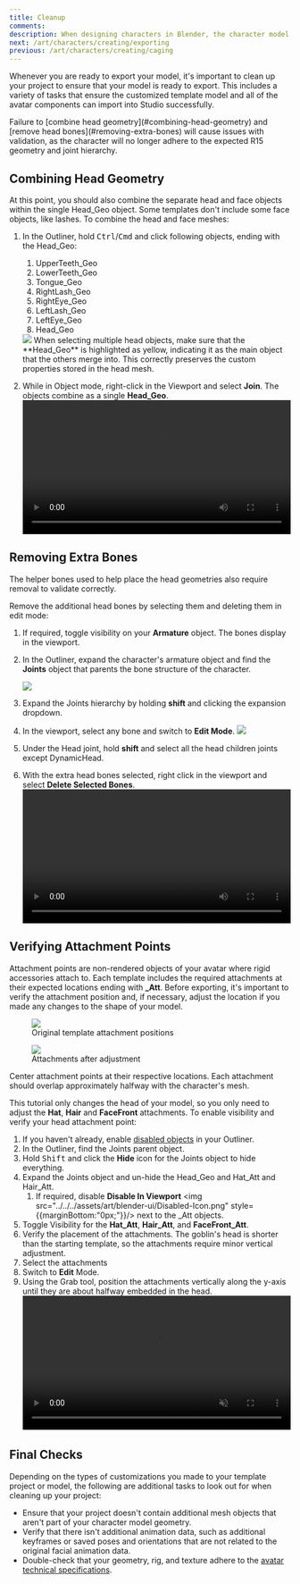 ```yaml
---
title: Cleanup
comments:
description: When designing characters in Blender, the character model requires minor adjustments to be Studio-ready.
next: /art/characters/creating/exporting
previous: /art/characters/creating/caging
---
```


Whenever you are ready to export your model, it's important to clean up your project to ensure that your model is ready to export. This includes a variety of tasks that ensure the customized template model and all of the avatar components can import into Studio successfully.

<Alert severity = 'error'>
Failure to [combine head geometry](#combining-head-geometry) and [remove head bones](#removing-extra-bones) will cause issues with validation, as the character will no longer adhere to the expected R15 geometry and joint hierarchy.
</Alert>

## Combining Head Geometry

At this point, you should also combine the separate head and face objects within the single Head_Geo object. Some templates don't include some face objects, like lashes. To combine the head and face meshes:

1. In the Outliner, hold <kbd>Ctrl</kbd>/<kbd>Cmd</kbd> and click following objects, ending with the Head_Geo:

   1. UpperTeeth_Geo
   2. LowerTeeth_Geo
   3. Tongue_Geo
   4. RightLash_Geo
   5. RightEye_Geo
   6. LeftLash_Geo
   7. LeftEye_Geo
   8. Head_Geo

   <img src="../../../assets/art/avatar/basic-creation/Template-Face-Objects.png" />

   <Alert severity = 'error'>
   When selecting multiple head objects, make sure that the **Head_Geo** is highlighted as yellow, indicating it as the main object that the others merge into. This correctly preserves the custom properties stored in the head mesh.
   </Alert>

2. While in Object mode, right-click in the Viewport and select **Join**. The objects combine as a single **Head_Geo**.
   <video controls src="../../../assets/art/avatar/basic-creation/Cleanup_01.mp4" width="100%"></video>

## Removing Extra Bones

The helper bones used to help place the head geometries also require removal to validate correctly.

Remove the additional head bones by selecting them and deleting them in edit mode:

1. If required, toggle visibility on your **Armature** object. The bones display in the viewport.
2. In the Outliner, expand the character's armature object and find the **Joints** object that parents the bone structure of the character.

   <img src="../../../assets/art/avatar/basic-creation/Select-Joint-Objects.png" />

3. Expand the Joints hierarchy by holding **shift** and clicking the expansion dropdown.
4. In the viewport, select any bone and switch to **Edit Mode**.
   <img src="../../../assets/art/avatar/basic-creation/Select-Bone-Objects.png" />
5. Under the Head joint, hold **shift** and select all the head children joints except DynamicHead.
6. With the extra head bones selected, right click in the viewport and select **Delete Selected Bones**.
   <video controls src="../../../assets/art/avatar/basic-creation/Cleanup_01-1.mp4" width="100%"></video>

## Verifying Attachment Points

Attachment points are non-rendered objects of your avatar where rigid accessories attach to. Each template includes the required attachments at their expected locations ending with **\_Att**. Before exporting, it's important to verify the attachment position and, if necessary, adjust the location if you made any changes to the shape of your model.

<GridContainer numColumns="2">
  <figure><img src="../../../assets/art/avatar/basic-creation/Pre-Attachment.png" />  <figcaption>Original template attachment positions</figcaption></figure>

  <figure><img src="../../../assets/art/avatar/basic-creation/Post-Attachment.png" /><figcaption>Attachments after adjustment</figcaption></figure>
</GridContainer>

Center attachment points at their respective locations. Each attachment should overlap approximately halfway with the character's mesh.

This tutorial only changes the head of your model, so you only need to adjust the **Hat**, **Hair** and **FaceFront** attachments. To enable visibility and verify your head attachment point:

1. If you haven't already, enable [disabled objects](../../../art/characters/creating/index.md#disabled-objects) in your Outliner.
2. In the Outliner, find the Joints parent object.
3. Hold <kbd>Shift</kbd> and click the **Hide** icon for the Joints object to hide everything.
4. Expand the Joints object and un-hide the Head_Geo and Hat_Att and Hair_Att.
   1. If required, disable **Disable In Viewport** <img src="../../../assets/art/blender-ui/Disabled-Icon.png" style={{marginBottom:"0px;"}}/> next to the \_Att objects.
5. Toggle Visibility for the **Hat_Att**, **Hair_Att**, and **FaceFront_Att**.
6. Verify the placement of the attachments. The goblin's head is shorter than the starting template, so the attachments require minor vertical adjustment.
7. Select the attachments
8. Switch to **Edit** Mode.
9. Using the Grab tool, position the attachments vertically along the y-axis until they are about halfway embedded in the head.
   <video controls muted src="../../../assets/art/avatar/basic-creation/Cleanup_02.mp4" width="100%"></video>

## Final Checks

Depending on the types of customizations you made to your template project or model, the following are additional tasks to look out for when cleaning up your project:

- Ensure that your project doesn't contain additional mesh objects that aren't part of your character model geometry.
- Verify that there isn't additional animation data, such as additional keyframes or saved poses and orientations that are not related to the original facial animation data.
- Double-check that your geometry, rig, and texture adhere to the [avatar technical specifications](../../../art/characters/specifications.md).
